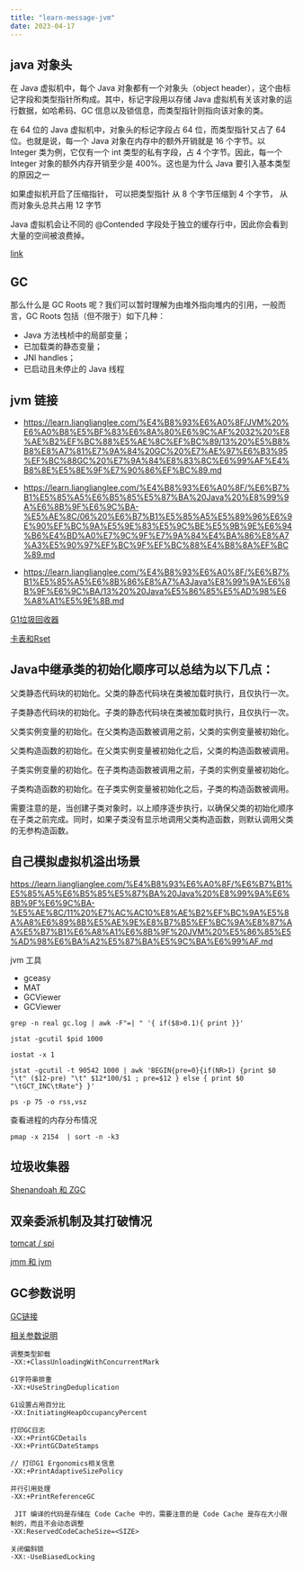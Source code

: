 ```yaml
---
title: "learn-message-jvm"
date: 2023-04-17
---
```


## java 对象头
在 Java 虚拟机中，每个 Java 对象都有一个对象头（object header），这个由标记字段和类型指针所构成。其中，标记字段用以存储 Java 虚拟机有关该对象的运行数据，如哈希码、GC 信息以及锁信息，而类型指针则指向该对象的类。

在 64 位的 Java 虚拟机中，对象头的标记字段占 64 位，而类型指针又占了 64 位。也就是说，每一个 Java 对象在内存中的额外开销就是 16 个字节。以 Integer 类为例，它仅有一个 int 类型的私有字段，占 4 个字节。因此，每一个 Integer 对象的额外内存开销至少是 400%。这也是为什么 Java 要引入基本类型的原因之一

如果虚拟机开启了压缩指针， 可以把类型指针 从 8 个字节压缩到 4 个字节， 从而对象头总共占用 12 字节

Java 虚拟机会让不同的 @Contended 字段处于独立的缓存行中，因此你会看到大量的空间被浪费掉。

[link](https://learn.lianglianglee.com/%E4%B8%93%E6%A0%8F/%E6%B7%B1%E5%85%A5%E6%8B%86%E8%A7%A3Java%E8%99%9A%E6%8B%9F%E6%9C%BA/10%20%20Java%E5%AF%B9%E8%B1%A1%E7%9A%84%E5%86%85%E5%AD%98%E5%B8%83%E5%B1%80.md)

## GC
那么什么是 GC Roots 呢？我们可以暂时理解为由堆外指向堆内的引用，一般而言，GC Roots 包括（但不限于）如下几种：

- Java 方法栈桢中的局部变量；
- 已加载类的静态变量；
- JNI handles；
- 已启动且未停止的 Java 线程


## jvm 链接
-  https://learn.lianglianglee.com/%E4%B8%93%E6%A0%8F/JVM%20%E6%A0%B8%E5%BF%83%E6%8A%80%E6%9C%AF%2032%20%E8%AE%B2%EF%BC%88%E5%AE%8C%EF%BC%89/13%20%E5%B8%B8%E8%A7%81%E7%9A%84%20GC%20%E7%AE%97%E6%B3%95%EF%BC%88GC%20%E7%9A%84%E8%83%8C%E6%99%AF%E4%B8%8E%E5%8E%9F%E7%90%86%EF%BC%89.md

- https://learn.lianglianglee.com/%E4%B8%93%E6%A0%8F/%E6%B7%B1%E5%85%A5%E6%B5%85%E5%87%BA%20Java%20%E8%99%9A%E6%8B%9F%E6%9C%BA-%E5%AE%8C/06%20%E6%B7%B1%E5%85%A5%E5%89%96%E6%9E%90%EF%BC%9A%E5%9E%83%E5%9C%BE%E5%9B%9E%E6%94%B6%E4%BD%A0%E7%9C%9F%E7%9A%84%E4%BA%86%E8%A7%A3%E5%90%97%EF%BC%9F%EF%BC%88%E4%B8%8A%EF%BC%89.md
- https://learn.lianglianglee.com/%E4%B8%93%E6%A0%8F/%E6%B7%B1%E5%85%A5%E6%8B%86%E8%A7%A3Java%E8%99%9A%E6%8B%9F%E6%9C%BA/13%20%20Java%E5%86%85%E5%AD%98%E6%A8%A1%E5%9E%8B.md

[G1垃圾回收器](https://blog.csdn.net/a745233700/article/details/121724998)

[卡表和Rset](https://magicliang.github.io/2018/10/13/%E5%8D%A1%E8%A1%A8%E5%92%8C-RSet/)

## Java中继承类的初始化顺序可以总结为以下几点：

父类静态代码块的初始化。父类的静态代码块在类被加载时执行，且仅执行一次。

子类静态代码块的初始化。子类的静态代码块在类被加载时执行，且仅执行一次。

父类实例变量的初始化。在父类构造函数被调用之前，父类的实例变量被初始化。

父类构造函数的初始化。在父类实例变量被初始化之后，父类的构造函数被调用。

子类实例变量的初始化。在子类构造函数被调用之前，子类的实例变量被初始化。

子类构造函数的初始化。在子类实例变量被初始化之后，子类的构造函数被调用。

需要注意的是，当创建子类对象时，以上顺序逐步执行，以确保父类的初始化顺序在子类之前完成。同时，如果子类没有显示地调用父类构造函数，则默认调用父类的无参构造函数。

## 自己模拟虚拟机溢出场景
https://learn.lianglianglee.com/%E4%B8%93%E6%A0%8F/%E6%B7%B1%E5%85%A5%E6%B5%85%E5%87%BA%20Java%20%E8%99%9A%E6%8B%9F%E6%9C%BA-%E5%AE%8C/11%20%E7%AC%AC10%E8%AE%B2%EF%BC%9A%E5%8A%A8%E6%89%8B%E5%AE%9E%E8%B7%B5%EF%BC%9A%E8%87%AA%E5%B7%B1%E6%A8%A1%E6%8B%9F%20JVM%20%E5%86%85%E5%AD%98%E6%BA%A2%E5%87%BA%E5%9C%BA%E6%99%AF.md

jvm 工具
- gceasy 
- MAT
- GCViewer 
- GCViewer 

```
grep -n real gc.log | awk -F"=| " '{ if($8>0.1){ print }}'

jstat -gcutil $pid 1000

iostat -x 1

jstat -gcutil -t 90542 1000 | awk 'BEGIN{pre=0}{if(NR>1) {print $0 "\t" ($12-pre) "\t" $12*100/$1 ; pre=$12 } else { print $0 "\tGCT_INC\tRate"} }' 

ps -p 75 -o rss,vsz
```

查看进程的内存分布情况
```
pmap -x 2154  | sort -n -k3
```

## 垃圾收集器
[Shenandoah 和 ZGC](https://realdaiwei.github.io/2021/06/27/garbage-collector-2/)

## 双亲委派机制及其打破情况
[tomcat / spi](https://learn.lianglianglee.com/%E4%B8%93%E6%A0%8F/%E6%B7%B1%E5%85%A5%E6%B5%85%E5%87%BA%20Java%20%E8%99%9A%E6%8B%9F%E6%9C%BA-%E5%AE%8C/03%20%E5%A4%A7%E5%8E%82%E9%9D%A2%E8%AF%95%E9%A2%98%EF%BC%9A%E4%BB%8E%E8%A6%86%E7%9B%96%20JDK%20%E7%9A%84%E7%B1%BB%E5%BC%80%E5%A7%8B%E6%8E%8C%E6%8F%A1%E7%B1%BB%E7%9A%84%E5%8A%A0%E8%BD%BD%E6%9C%BA%E5%88%B6.md)

[jmm 和 jvm](https://learn.lianglianglee.com/%E4%B8%93%E6%A0%8F/%E6%B7%B1%E5%85%A5%E6%B5%85%E5%87%BA%20Java%20%E8%99%9A%E6%8B%9F%E6%9C%BA-%E5%AE%8C/19%20%E5%A4%A7%E5%8E%82%E9%9D%A2%E8%AF%95%E9%A2%98%EF%BC%9A%E4%B8%8D%E8%A6%81%E6%90%9E%E6%B7%B7%20JMM%20%E4%B8%8E%20JVM.md)

## GC参数说明
[GC链接](https://learn.lianglianglee.com/%E4%B8%93%E6%A0%8F/Java%20%E6%A0%B8%E5%BF%83%E6%8A%80%E6%9C%AF%E9%9D%A2%E8%AF%95%E7%B2%BE%E8%AE%B2/28%20%20%E8%B0%88%E8%B0%88%E4%BD%A0%E7%9A%84GC%E8%B0%83%E4%BC%98%E6%80%9D%E8%B7%AF-%E6%9E%81%E5%AE%A2%E6%97%B6%E9%97%B4.md)

[相关参数说明](https://learn.lianglianglee.com/%E4%B8%93%E6%A0%8F/Java%20%E6%A0%B8%E5%BF%83%E6%8A%80%E6%9C%AF%E9%9D%A2%E8%AF%95%E7%B2%BE%E8%AE%B2/35%20%20JVM%E4%BC%98%E5%8C%96Java%E4%BB%A3%E7%A0%81%E6%97%B6%E9%83%BD%E5%81%9A%E4%BA%86%E4%BB%80%E4%B9%88%EF%BC%9F-%E6%9E%81%E5%AE%A2%E6%97%B6%E9%97%B4.md)
```
调整类型卸载
-XX:+ClassUnloadingWithConcurrentMark

G1字符串排重
-XX:+UseStringDeduplication

G1设置占用百分比
-XX:InitiatingHeapOccupancyPercent

打印GC日志
-XX:+PrintGCDetails
-XX:+PrintGCDateStamps

// 打印G1 Ergonomics相关信息
-XX:+PrintAdaptiveSizePolicy

并行引用处理
-XX:+PrintReferenceGC

 JIT 编译的代码是存储在 Code Cache 中的，需要注意的是 Code Cache 是存在大小限制的，而且不会动态调整
-XX:ReservedCodeCacheSize=<SIZE>

关闭偏斜锁
-XX:-UseBiasedLocking
```
